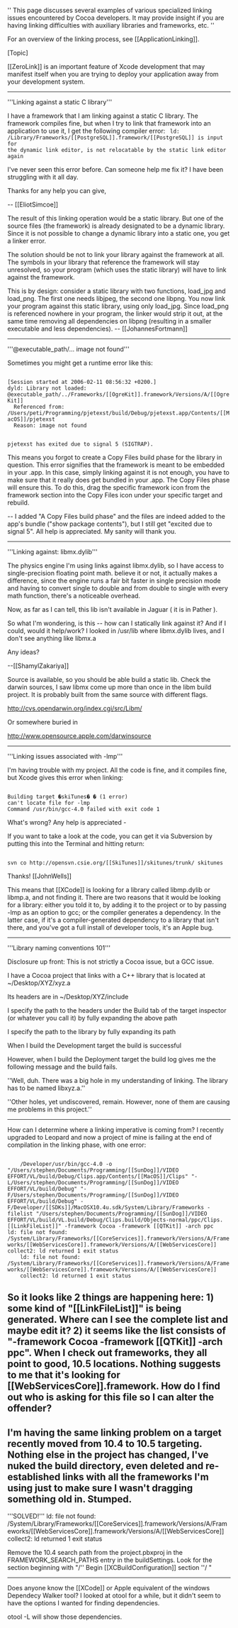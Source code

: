 


''
This page discusses several examples of various specialized linking issues encountered by Cocoa developers. It may provide insight if you are having linking difficulties with auxiliary libraries and frameworks, etc.
''

For an overview of the linking process, see [[ApplicationLinking]].

[Topic]

[[ZeroLink]] is an important feature of Xcode development that may manifest itself when you are trying to deploy your application
away from your development system.

----

'''Linking against a static C library'''

I have a framework that I am linking against a static C library. The framework compiles fine, but when I try to link that framework into an application to use it, I get the following compiler error:
<code>
ld: /Library/Frameworks/[[PostgreSQL]].framework/[[PostgreSQL]]
is input for the dynamic link editor, is not relocatable by the static link editor again
</code>

I've never seen this error before. Can someone help me fix it? I have been struggling with it all day.


Thanks for any help you can give,

-- [[EliotSimcoe]]

The result of this linking operation would be a static library. But one of the source files (the framework) is already
designated to be a dynamic library. Since it is not possible to change a dynamic library into a static one, you
get a linker error.

The solution should be not to link your library against the framework at all. The symbols in your library that reference the framework will stay unresolved, so your program (which uses the static library) will have to link
against the framework.

This is by design: consider a static library with two functions, load_jpg and load_png. The first one needs libjpeg, the second one libpng. You now link your program against this static library, using only load_jpg. Since load_png is referenced nowhere in your program, the linker would strip it out, at the same time removing all dependencies on libpng (resulting in a smaller executable and less dependencies).
-- [[JohannesFortmann]]

----

'''@executable_path/... image not found'''

Sometimes you might get a runtime error like this:

<code>
[Session started at 2006-02-11 08:56:32 +0200.]
dyld: Library not loaded: @executable_path/../Frameworks/[[OgreKit]].framework/Versions/A/[[OgreKit]]
  Referenced from: /Users/peti/Programming/pjetexst/build/Debug/pjetexst.app/Contents/[[MacOS]]/pjetexst
  Reason: image not found

pjetexst has exited due to signal 5 (SIGTRAP).
</code>

This means you forgot to create a Copy Files build phase for the library in question. This error signifies that the framework is meant to be embedded in your .app. In this case, simply linking against it is not enough, you have to make sure that it really does get bundled in your .app. The Copy Files phase will ensure this. To do this, drag the specific framework icon from the framework section into the Copy Files icon under your specific target and rebuild.

--
I added "A Copy Files build phase" and the files are indeed added to the app's bundle ("show package contents"), but I still get "excited due to signal 5". All help is appreciated. My sanity will thank you. 


----

'''Linking against: libmx.dylib'''

The physics engine I'm using links against libmx.dylib, so I have access to single-precision floating point math. believe it or not, it actually makes a difference, since the engine runs a fair bit faster in single precision mode and having to convert single to double and from double to single with every math function, there's a noticeable overhead.

Now, as far as I can tell, this lib isn't available in Jaguar ( it is in Pather ).

So what I'm wondering, is this -- how can I statically link against it? And if I could, would it help/work? I looked in /usr/lib where libmx.dylib lives, and I don't see anything like libmx.a

Any ideas?

--[[ShamylZakariya]]

Source is available, so you should be able build a static lib. Check the darwin sources, I saw libmx come up more than once in the libm build project. It is probably built from the same source with different flags.

http://cvs.opendarwin.org/index.cgi/src/Libm/

Or somewhere buried in

http://www.opensource.apple.com/darwinsource

----

'''Linking issues associated with -lmp'''

I'm having trouble with my project.  All the code is fine, and it compiles fine, but Xcode gives this error when linking:

<code>
Building target �skiTunes� � (1 error)
can't locate file for -lmp
Command /usr/bin/gcc-4.0 failed with exit code 1
</code>

What's wrong? Any help is appreciated -

If you want to take a look at the code, you can get it via Subversion by putting this into the Terminal and hitting return:

<code>
svn co http://opensvn.csie.org/[[SkiTunes]]/skitunes/trunk/ skitunes
</code>

Thanks!
[[JohnWells]]

This means that [[XCode]] is looking for a library called libmp.dylib or libmp.a, and not finding it. There are two reasons that it would be looking for a library: either you told it to, by adding it to the project or to by passing -lmp as an option to gcc; or the compiler generates a dependency. In the latter case, if it's a compiler-generated dependency to a library that isn't there, and you've got a full install of developer tools, it's an Apple bug.

----

'''Library naming conventions 101'''

Disclosure up front: This is not strictly a Cocoa issue, but a GCC issue.

I have a Cocoa project that links with a C++ library that is located at ~/Desktop/XYZ/xyz.a

Its headers are in ~/Desktop/XYZ/include

I specify the path to the headers under the Build tab of the target inspector (or whatever you call it) by fully expanding the above path

I specify the path to the library by fully expanding its path

When I build the Development target the build is successful

However, when I build the Deployment target the build log gives me the following message and the build fails.

''Well, duh. There was a big hole in my understanding of linking. The library has to be named libxyz.a.''

''Other holes, yet undiscovered, remain. However, none of them are causing me problems in this project.''

----

How can I determine where a linking imperative is coming from?  I recently upgraded to Leopard and now a project of mine is failing at the end of compilation in the linking phase, with one error:

<code>
    /Developer/usr/bin/gcc-4.0 -o "/Users/stephen/Documents/Programming/[[SunDog]]/VIDEO EFFORT/VL/build/Debug/Clips.app/Contents/[[MacOS]]/Clips" "-L/Users/stephen/Documents/Programming/[[SunDog]]/VIDEO EFFORT/VL/build/Debug" "-F/Users/stephen/Documents/Programming/[[SunDog]]/VIDEO EFFORT/VL/build/Debug" -F/Developer/[[SDKs]]/MacOSX10.4u.sdk/System/Library/Frameworks -filelist "/Users/stephen/Documents/Programming/[[SunDog]]/VIDEO EFFORT/VL/build/VL.build/Debug/Clips.build/Objects-normal/ppc/Clips.[[LinkFileList]]" -framework Cocoa -framework [[QTKit]] -arch ppc
ld: file not found: /System/Library/Frameworks/[[CoreServices]].framework/Versions/A/Frameworks/[[WebServicesCore]].framework/Versions/A/[[WebServicesCore]]
collect2: ld returned 1 exit status
	ld: file not found: /System/Library/Frameworks/[[CoreServices]].framework/Versions/A/Frameworks/[[WebServicesCore]].framework/Versions/A/[[WebServicesCore]]
	collect2: ld returned 1 exit status
</code>

So it looks like 2 things are happening here: 1) some kind of "[[LinkFileList]]" is being generated.  Where can I see the complete list and maybe edit it?  2) it seems like the list consists of "-framework Cocoa -framework [[QTKit]] -arch ppc".  When I check out frameworks, they all point to good, 10.5 locations.  Nothing suggests to me that it's looking for [[WebServicesCore]].framework.  How do I find out who is asking for this file so I can alter the offender?
----
I'm having the same linking problem on a target recently moved from 10.4 to 10.5 targeting.  Nothing else in the project has changed, I've nuked the build directory, even deleted and re-established links with all the frameworks I'm using just to make sure I wasn't dragging something old in.  Stumped.
----
'''SOLVED!'''
ld: file not found: /System/Library/Frameworks/[[CoreServices]].framework/Versions/A/Frameworks/[[WebServicesCore]].framework/Versions/A/[[WebServicesCore]]
	collect2: ld returned 1 exit status

Remove the 10.4 search path from the project.pbxproj in the FRAMEWORK_SEARCH_PATHS entry in the buildSettings.  Look for the section beginning with "/'' Begin [[XCBuildConfiguration]] section ''/
"

----
Does anyone know the [[XCode]] or Apple equivalent of the windows Dependecy Walker tool? I looked at otool for a while, but it didn't seem to have the options I wanted for finding dependencies.

otool -L will show those dependencies.